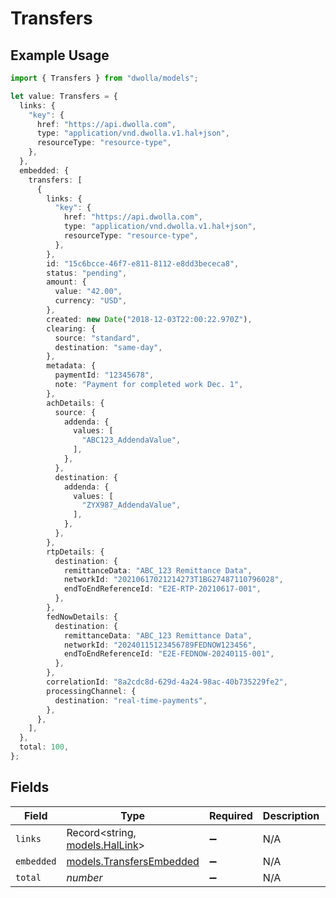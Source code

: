 # Transfers

## Example Usage

```typescript
import { Transfers } from "dwolla/models";

let value: Transfers = {
  links: {
    "key": {
      href: "https://api.dwolla.com",
      type: "application/vnd.dwolla.v1.hal+json",
      resourceType: "resource-type",
    },
  },
  embedded: {
    transfers: [
      {
        links: {
          "key": {
            href: "https://api.dwolla.com",
            type: "application/vnd.dwolla.v1.hal+json",
            resourceType: "resource-type",
          },
        },
        id: "15c6bcce-46f7-e811-8112-e8dd3bececa8",
        status: "pending",
        amount: {
          value: "42.00",
          currency: "USD",
        },
        created: new Date("2018-12-03T22:00:22.970Z"),
        clearing: {
          source: "standard",
          destination: "same-day",
        },
        metadata: {
          paymentId: "12345678",
          note: "Payment for completed work Dec. 1",
        },
        achDetails: {
          source: {
            addenda: {
              values: [
                "ABC123_AddendaValue",
              ],
            },
          },
          destination: {
            addenda: {
              values: [
                "ZYX987_AddendaValue",
              ],
            },
          },
        },
        rtpDetails: {
          destination: {
            remittanceData: "ABC_123 Remittance Data",
            networkId: "20210617021214273T1BG27487110796028",
            endToEndReferenceId: "E2E-RTP-20210617-001",
          },
        },
        fedNowDetails: {
          destination: {
            remittanceData: "ABC_123 Remittance Data",
            networkId: "20240115123456789FEDNOW123456",
            endToEndReferenceId: "E2E-FEDNOW-20240115-001",
          },
        },
        correlationId: "8a2cdc8d-629d-4a24-98ac-40b735229fe2",
        processingChannel: {
          destination: "real-time-payments",
        },
      },
    ],
  },
  total: 100,
};
```

## Fields

| Field                                                      | Type                                                       | Required                                                   | Description                                                | Example                                                    |
| ---------------------------------------------------------- | ---------------------------------------------------------- | ---------------------------------------------------------- | ---------------------------------------------------------- | ---------------------------------------------------------- |
| `links`                                                    | Record<string, [models.HalLink](../models/hallink.md)>     | :heavy_minus_sign:                                         | N/A                                                        |                                                            |
| `embedded`                                                 | [models.TransfersEmbedded](../models/transfersembedded.md) | :heavy_minus_sign:                                         | N/A                                                        |                                                            |
| `total`                                                    | *number*                                                   | :heavy_minus_sign:                                         | N/A                                                        | 100                                                        |